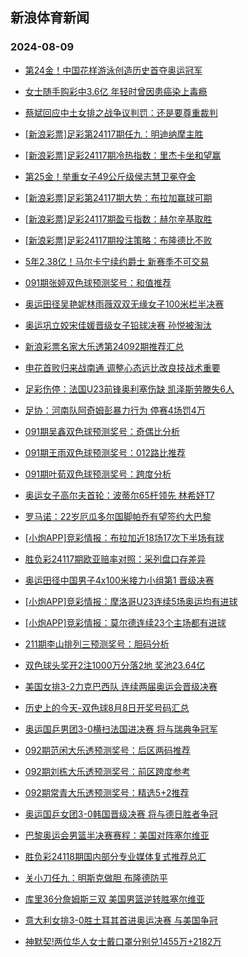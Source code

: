 ## 新浪体育新闻 
### 2024-08-09

+ [第24金！中国花样游泳创造历史首夺奥运冠军](https://sports.sina.com.cn/others/synchronise/2024-08-08/doc-inchwtrs6949394.shtml)

+ [女士随手购彩中3.6亿 年轻时曾因患癌染上毒瘾](https://sports.sina.com.cn/l/2024-08-08/doc-inchwtrp8764670.shtml)

+ [蔡斌回应中土女排之战争议判罚：还是要尊重裁判](https://sports.sina.com.cn/others/volleyball/2024-08-08/doc-inchwxxq6859026.shtml)

+ [[新浪彩票]足彩第24117期任九：明迪纳摩主胜](https://sports.sina.com.cn/l/2024-08-08/doc-inchwtrs6947403.shtml)

+ [[新浪彩票]足彩24117期冷热指数：里杰卡坐和望赢](https://sports.sina.com.cn/l/2024-08-08/doc-inchwtrh3063040.shtml)

+ [第25金！举重女子49公斤级侯志慧卫冕夺金](https://sports.sina.com.cn/others/weightlift/2024-08-08/doc-inchwxxm8695585.shtml)

+ [[新浪彩票]足彩第24117期大势：布拉加赢球可期](https://sports.sina.com.cn/l/2024-08-08/doc-inchwtrh3060788.shtml)

+ [[新浪彩票]足彩24117期盈亏指数：赫尔辛基取胜](https://sports.sina.com.cn/l/2024-08-08/doc-inchwtrh3062690.shtml)

+ [[新浪彩票]足彩24117期投注策略：布隆德比不败](https://sports.sina.com.cn/l/2024-08-08/doc-inchwtrp8768984.shtml)

+ [5年2.38亿！马尔卡宁续约爵士 新赛季不可交易](https://sports.sina.com.cn/basketball/nba/2024-08-08/doc-inchwtrs6935494.shtml)

+ [091期张婷双色球预测奖号：和值推荐](https://sports.sina.com.cn/l/2024-08-08/doc-inchwxxq6894282.shtml)

+ [奥运田径吴艳妮林雨薇双双无缘女子100米栏半决赛](https://sports.sina.com.cn/others/athletics/2024-08-08/doc-inchxqvc8435238.shtml)

+ [奥运巩立姣宋佳媛晋级女子铅球决赛 孙悦被淘汰](https://sports.sina.com.cn/others/athletics/2024-08-08/doc-inchxqva1681339.shtml)

+ [新浪彩票名家大乐透第24092期推荐汇总](https://sports.sina.com.cn/l/2024-08-08/doc-inchxkpf8520618.shtml)

+ [申花首败归来战南通 调整心态远比改良技战术重要](https://sports.sina.com.cn/china/2024-08-08/doc-inchwtrp8785909.shtml)

+ [足彩伤停：法国U23前锋奥利塞伤缺 凯泽斯劳滕失6人](https://sports.sina.com.cn/l/2024-08-08/doc-inchxkpf8514554.shtml)

+ [足协：河南队阿奇姆彭暴力行为 停赛4场罚4万](https://sports.sina.com.cn/china/2024-08-08/doc-inchxkpe1756402.shtml)

+ [091期吴鑫双色球预测奖号：奇偶比分析](https://sports.sina.com.cn/l/2024-08-08/doc-inchwxxq6894461.shtml)

+ [091期王雨双色球预测奖号：012路比推荐](https://sports.sina.com.cn/l/2024-08-08/doc-inchwxxk1945005.shtml)

+ [091期叶荀双色球预测奖号：跨度分析](https://sports.sina.com.cn/l/2024-08-08/doc-inchwxxk1944832.shtml)

+ [奥运女子高尔夫首轮：波蒂尔65杆领先 林希妤T7](https://sports.sina.com.cn/golf/lpga/2024-08-08/doc-inchwaty7271494.shtml)

+ [罗马诺：22岁厄瓜多尔国脚帕乔有望签约大巴黎](https://sports.sina.com.cn/global/france/2024-08-08/doc-inchxqvh6618066.shtml)

+ [[小炮APP]竞彩情报：布拉加近18场17次下半场有球](https://sports.sina.com.cn/l/2024-08-08/doc-inchwxxk1909963.shtml)

+ [胜负彩24117期欧亚赔率对照：采列盘口存差异](https://sports.sina.com.cn/l/2024-08-08/doc-inchwtrp8790473.shtml)

+ [奥运田径中国男子4x100米接力小组第1 晋级决赛](https://sports.sina.com.cn/others/athletics/2024-08-08/doc-inchxqvh6648214.shtml)

+ [[小炮APP]竞彩情报：摩洛哥U23连续5场奥运均有进球](https://sports.sina.com.cn/l/2024-08-08/doc-inchwxxk1906701.shtml)

+ [[小炮APP]竞彩情报：莫尔德连续23个主场都有进球](https://sports.sina.com.cn/l/2024-08-08/doc-inchwxxm8672536.shtml)

+ [211期李山排列三预测奖号：胆码分析](https://sports.sina.com.cn/l/2024-08-08/doc-inchxkpe1762123.shtml)

+ [双色球头奖开2注1000万分落2地 奖池23.64亿](https://sports.sina.com.cn/l/2024-08-08/doc-inchxzkx8269115.shtml)

+ [美国女排3-2力克巴西队 连续两届奥运会晋级决赛](https://sports.sina.com.cn/others/volleyball/2024-08-09/doc-inchyfsu1390128.shtml)

+ [历史上的今天-双色球8月8日开奖号码汇总](https://sports.sina.com.cn/l/2024-08-07/doc-inchuuye3915705.shtml)

+ [奥运国乒男团3-0横扫法国进决赛 将与瑞典争冠军](https://sports.sina.com.cn/others/pingpang/2024-08-08/doc-inchxqvc8443933.shtml)

+ [092期范闲大乐透预测奖号：后区两码推荐](https://sports.sina.com.cn/l/2024-08-08/doc-inchxqvc8418893.shtml)

+ [092期刘栋大乐透预测奖号：前区跨度参考](https://sports.sina.com.cn/l/2024-08-08/doc-inchxqva1654053.shtml)

+ [092期常青大乐透预测奖号：精选5+2推荐](https://sports.sina.com.cn/l/2024-08-08/doc-inchxqvc8418174.shtml)

+ [奥运国乒女团3-0韩国晋级决赛 将与德日胜者争冠](https://sports.sina.com.cn/others/pingpang/2024-08-08/doc-inchxzma6464895.shtml)

+ [巴黎奥运会男篮半决赛赛程：美国对阵塞尔维亚](https://sports.sina.com.cn/basketball/nba/2024-08-08/doc-inchwpir8886644.shtml)

+ [胜负彩24118期国内部分专业媒体复式推荐总汇](https://sports.sina.com.cn/l/2024-08-08/doc-inchxkpk6704083.shtml)

+ [关小刀任九：明斯克做胆 布隆德防平](https://sports.sina.com.cn/l/2024-08-08/doc-inchxkpn3506242.shtml)

+ [库里36分詹姆斯三双 美国男篮逆转胜塞尔维亚](https://sports.sina.com.cn/basketball/nba/2024-08-09/doc-inchywqs6031958.shtml)

+ [意大利女排3-0胜土耳其首进奥运决赛 与美国争冠](https://sports.sina.com.cn/others/volleyball/2024-08-09/doc-inchyshr7941147.shtml)

+ [神默契!两位华人女士戴口罩分别兑1455万+2182万](https://sports.sina.com.cn/l/2024-08-09/doc-inchywqs6030621.shtml)

